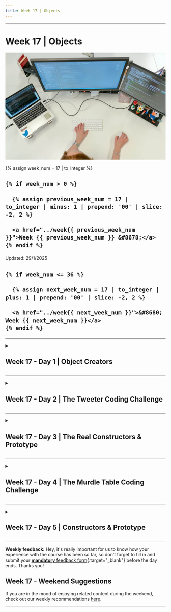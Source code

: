 ```yaml
---
title: Week 17 | Objects
---
```


<hr class="mb-0">

<h1 id="{{ Week 17-Objects | slugify }}">
  <span class="week-prefix">Week 17 |</span> Objects
</h1>

<img src="assets/pexels-thisisengineering-3861972.jpg" />

<div class="week-controls">

  {% assign week_num = 17 | to_integer %}

  <h2 class="week-controls__previous_week">

    {% if week_num > 0 %}

      {% assign previous_week_num = 17 | to_integer | minus: 1 | prepend: '00' | slice: -2, 2 %}

      <a href="../week{{ previous_week_num }}">Week {{ previous_week_num }} &#8678;</a>
    {% endif %}

  </h2>

  <span>Updated: 29/1/2025</span>

  <h2 class="week-controls__next_week">

    {% if week_num <= 36 %}

      {% assign next_week_num = 17 | to_integer | plus: 1 | prepend: '00' | slice: -2, 2 %}

      <a href="../week{{ next_week_num }}">&#8680; Week {{ next_week_num }}</a>
    {% endif %}

  </h2>

</div>

---

<!-- Week 17 - Day 1 | Object Creators -->
<details markdown="1">
  <summary>
    <h2>
      <span class="summary-day">Week 17 - Day 1</span> | Object Creators</h2>
  </summary>

### Schedule

  - **Watch the lectures**
  - **Study the suggested material**
  - **Practice on the topics and share your questions**

### Study Plan

  Your instructor will share the video lectures with you. Here are the topics covered:

  - **Part 1:** Object Creators (1/2)
  - **Part 2:** Object Creators (2/2)

  You can find the lecture code [here](https://github.com/in-tech-gration/WDX-180/tree/main/curriculum/week17/assets/code/day01){:target="_blank"}

  **Lecture Notes & Questions:**

  - ***What is globalThis?***  
    - *globalThis === window (in the browser)*  
    - *globalThis === global (in Node.js)*  
    - [MDN](https://developer.mozilla.org/en-US/docs/Web/JavaScript/Reference/Global_Objects/globalThis){:target="_blank"}   

  - ***What is [object Object]?***  
    - if you see '[object Object]', you are probably forcing JS to convert an object to a string (implicitly/automatically).  

  - ***What is Type casting?***  
    - *“**Explicit (manual) type conversion**, also called **type casting**, is a type conversion which is explicitly defined within a program (instead of being done **implicitly/automatically** according to the rules of the language for implicit type conversion).”*  
      - Implicit/Automatic type conversion:  
        - document.body.innerHTML = { a: 1 } => ‘[object Object]’  
      - Explicit/Manual type conversion (aka Type Casting):  
        - document.body.innerHTML = JSON.stringify({ a: 1 })

  - The strange case of `null`  
    - Remember that `null` is **NOT AN OBJECT**, yet **typeof null === ‘object’**  

  - When you see an object method/function call, e.g. `person.getName()` and you want to find out what *this* refers to inside the `getName` function, take a look on the left hand side of the function call: **person.getName(), this === person**  

  - For *this* we learned about the eventHandler rule (`this === event.currentTarget`), we learned the **object**.methodCall() (this === object on the left of the call === **object**), and when we see a function call that is neither an event handler nor an object method (plain function call), we get: 1) this === Window global object or 2) if we have used “use strict”, this === undefined.  

  - **IMPORTANT**: *this* is one of the hardest parts in JS.   
    - Advice: (1) always try to stop and think about the values of *this* whenever you encounter it in your code (knowledge check). (2) console.log’s everywhere!  

  - **Strive for consistency in your code**: A variable’s value or a property’s value should always be the same type. Don’t assign a number and then update the property’s or variable’s value to a string.

  **Suggested material for study & practice:**

  - Come up with as many examples as you can, of objects that have similar structure, e.g. Song Objects, Song Playlist Objects, Books, Facebook/Twitter posts, etc.  
  - Create Function Constructors to easily create multiple instances of these objects  
  - Create Shared functions that you can attach to each object instance through the ...spread operator  
  - Try to visit websites or think of applications that might be using the same pattern (e.g. Google Spreadsheet, YouTube or Google results, etc.)

  **References & Resources:**

  - Use [https://pythontutor.com/](https://pythontutor.com/){:target="_blank"} to visualize JS execution and understand about references.  

  - [Our nested object example](https://pythontutor.com/render.html#code=let%20str%20%3D%20%22String%22%3B%0Alet%20num%20%3D%2042%3B%0Alet%20obj1%20%3D%20%7B%0A%20%20%20%20a%3A1,%20%0A%20%20%20%20getA%3A%20function%28%29%7B%20%20%20%20%20%0A%20%20%20%20%20%20%20%20console.log%28this%29%0A%20%20%20%20%7D,%0A%20%20%20%20b%3A%20%7B%0A%20%20%20%20%20%20%20%20bVal%3A%202,%0A%20%20%20%20%20%20%20%20getB%3A%20function%28%29%7B%0A%20%20%20%20%20%20%20%20%20%20%20%20console.log%28this%29%3B%0A%20%20%20%20%20%20%20%20%20%20%20%20//%20To%20access%20'a'%0A%20%20%20%20%20%20%20%20%20%20%20%20console.log%28obj1.a%29%3B%0A%20%20%20%20%20%20%20%20%7D%0A%20%20%20%20%7D%0A%7D%0Alet%20objNew%20%3D%20obj1%3B%0Aobj1%20%3D%20null%3B%0AobjNew.b.getB%28%29%3B&cumulative=false&curInstr=5&heapPrimitives=nevernest&mode=display&origin=opt-frontend.js&py=js&rawInputLstJSON=%5B%5D&textReferences=false){:target="_blank"}  

  - [Creating objects with **copies of functions**](https://pythontutor.com/render.html#code=function%20CreatePlayer%28name%29%20%7B%0A%20%20%20%20return%20%7B%0A%20%20%20%20%20%20name,%0A%20%20%20%20%20%20bagOfThings%3A%20%5B%5D,%0A%20%20%20%20%20%20lives%3A%205,%0A%20%20%20%20%20%20addThingToBag%3A%20function%28thing%29%20%7B%0A%20%20%20%20%20%20%20%20//%20Check%20the%20length%20of%20the%20bag%20and%20display%20something%0A%20%20%20%20%20%20%20%20this.bagOfThings.push%28thing%29%3B%0A%20%20%20%20%20%20%7D,%0A%20%20%20%20%20%20removeLife%3A%20function%28%29%20%7B%0A%20%20%20%20%20%20%20%20this.lives%20%3D%20this.lives%20-%201%3B%0A%20%20%20%20%20%20%7D,%0A%20%20%20%20%7D%0A%20%20%7D%0A%0A%20%20const%20p1%20%3D%20CreatePlayer%28%22Madmall1966%22%29%3B%0A%20%20const%20p2%20%3D%20CreatePlayer%28%22CaptainHenry2%22%29%3B&cumulative=false&curInstr=6&heapPrimitives=nevernest&mode=display&origin=opt-frontend.js&py=js&rawInputLstJSON=%5B%5D&textReferences=false){:target="_blank"} 

  - [Creating object with **references of (reusable)** functions](https://pythontutor.com/render.html#code=const%20PlayerStaff%20%3D%20%7B%0A%20%20%20%20addThingToBag%3A%20function%28thing%29%20%7B%0A%20%20%20%20%20%20//%20Check%20the%20length%20of%20the%20bag%20and%20display%20something%0A%20%20%20%20%20%20this.bagOfThings.push%28thing%29%3B%0A%20%20%20%20%7D,%0A%20%20%20%20removeLife%3A%20function%28%29%20%7B%0A%20%20%20%20%20%20this.lives%20%3D%20this.lives%20-%201%3B%0A%20%20%20%20%7D,%0A%20%20%20%20type%3A%20%22Game%20Character%22%0A%20%20%7D%0A%20%20function%20CreatePlayer%28name%29%20%7B%0A%20%20%20%20return%20%7B%0A%20%20%20%20%20%20name,%0A%20%20%20%20%20%20bagOfThings%3A%20%5B%5D,%0A%20%20%20%20%20%20lives%3A%205,%0A%20%20%20%20%20%20removeLife%3A%20PlayerStaff.removeLife,%0A%20%20%20%20%20%20addThingToBag%3A%20PlayerStaff.addThingToBag,%0A%20%20%20%20%20%20type%3A%20PlayerStaff.type%0A%20%20%20%20%7D%0A%20%20%7D%0A%0A%20%20const%20p1%20%3D%20CreatePlayer%28%22Madball1966%22%29%3B%0A%20%20const%20p2%20%3D%20CreatePlayer%28%22CaptainHenry2%22%29%3B&cumulative=false&curInstr=7&heapPrimitives=nevernest&mode=display&origin=opt-frontend.js&py=js&rawInputLstJSON=%5B%5D&textReferences=false){:target="_blank"}

<!-- Summary -->

<!-- Exercises -->

### Extra Resources

  ---



  _Photo by [ThisIsEngineering](https://www.pexels.com/photo/female-software-engineer-coding-on-computer-3861972/)_

<!-- Sources and Attributions -->
  
</details>

<hr class="mt-1">

<!-- Week 17 - Day 2 | The Tweeter Coding Challenge -->
<details markdown="1">
  <summary>
    <h2>
      <span class="summary-day">Week 17 - Day 2</span> | The Tweeter Coding Challenge</h2>
  </summary>

### Schedule

  - **Complete the Coding Challenge**

### Study Plan

  Here's today's [coding challenge](https://in-tech-gration.github.io/WDX-180/curriculum/modules/javascript/misc/tweeter_practice/). 

<!-- Summary -->

<!-- Exercises -->

<!-- Extra Resources -->

<!-- Sources and Attributions -->
  
</details>

<hr class="mt-1">

<!-- Week 17 - Day 3 | The Real Constructors & Prototype -->
<details markdown="1">
  <summary>
    <h2>
      <span class="summary-day">Week 17 - Day 3</span> | The Real Constructors & Prototype</h2>
  </summary>

### Schedule

  - **Watch the lectures**
  - **Study the suggested material**
  - **Practice on the topics and share your questions**

### Study Plan

  Your instructor will share the video lectures with you. Here are the topics covered:

  - **Part 1:** Q&A
  - **Part 2:** The Real Function Constructors and prototype

  You can find the lecture code [here](https://github.com/in-tech-gration/WDX-180/tree/main/curriculum/week17/assets/code/day03){:target="_blank"}

  **Lecture Notes:**

  - In HTML, placing a `<button>` element inside a `<form>` element, (automatically) makes the button a submit mechanism. When you click it, the form gets submitted to the server and the page reloads. That’s the *default Behaviour*.   
    - Ways to prevent a button inside a form submitting the form:  
      - 1) (HTML) Add a `type=”button”` to the `<button>`  
      - 2) (JS) Add an `event.preventDefault()` to the click handler of the `<button>`  
      - 3) (JS) Add an event handler on the form “submit” event and use the `event.preventDefault()` ( form => event listener on “submit”)   
  - The new keyword (always before a function call) turns the function call into a constructor call. The function that was called starts behaving differently (from an ordinary function call): **someFn() vs new someFn()**  
    - What changes with the new keyword?  
      - 1) We get a new object returned from the call (no need for return statement). Most of the times, we don’t want a return statement. The constructor always returns the object.  
  - Functions that are intended to be used as constructors (called with the new keyword) **should ALWAYS START WITH A CAPITAL LETTER**.

  **Suggested material for study & practice:**

  - Study the MDN article on [`<button>`](https://developer.mozilla.org/en-US/docs/Web/HTML/Element/button#form){:target="_blank"} and learn more about it.  
    - What is the [form attribute](https://developer.mozilla.org/en-US/docs/Web/HTML/Element/button#form){:target="_blank"} all about?  
  - [Expressions and Operators](https://developer.mozilla.org/en-US/docs/Web/JavaScript/Guide/Expressions_and_operators){:target="_blank"}  
  - Study the [Operators’ Precedence table](https://developer.mozilla.org/en-US/docs/Web/JavaScript/Reference/Operators/Operator_precedence#table){:target="_blank"}  
    - define **precedence**: *“the condition of being considered more important than someone or something else; **priority** in **importance**, order, or rank.”*  
  - Study about the [hidden attribute](https://developer.mozilla.org/en-US/docs/Web/HTML/Global_attributes/hidden){:target="_blank"}  
  - Manipulate HTML attributes via JS: setAttribute( key, value ), removeAttribute( key ), [toggleAttribute](https://developer.mozilla.org/en-US/docs/Web/API/Element/toggleAttribute){:target="_blank"} ( key ), getAttribute( key )  
  - [Off-by-one Error (Obi-wan)](https://www.wikiwand.com/en/Off-by-one_error){:target="_blank"}  
  - **Practice**: think of 3 different types of objects  
    - Declare a single object  
    - Separate unique and shared properties  
    - Define the constructor  
    - Define the prototype  
    - Just start simple and go more advanced with the 2nd and 3rd object

<!-- Summary -->

<!-- Exercises -->

<!-- Extra Resources -->

<!-- Sources and Attributions -->
  
</details>

<hr class="mt-1">

<!-- Week 17 - Day 4 | The Murdle Table Coding Challenge -->
<details markdown="1">
  <summary>
    <h2>
      <span class="summary-day">Week 17 - Day 4</span> | The Murdle Table Coding Challenge</h2>
  </summary>

### Schedule

  - **Complete the Coding Challenge**

### Study Plan

  ![](./assets/detective.logico.2.png)

  Here's today's [coding challenge](https://in-tech-gration.github.io/WDX-180/curriculum/modules/javascript/misc/murdle_table/). 

<!-- Summary -->

<!-- Exercises -->

<!-- Extra Resources -->

<!-- Sources and Attributions -->
  
</details>

<hr class="mt-1">

<!-- Week 17 - Day 5 | Constructors & Prototype -->
<details markdown="1">
  <summary>
    <h2>
      <span class="summary-day">Week 17 - Day 5</span> | Constructors & Prototype</h2>
  </summary>

### Schedule

  - **Watch the lectures**
  - **Study the suggested material**
  - **Practice on the topics and share your questions**

### Study Plan

  Your instructor will share the video lectures with you. Here are the topics covered:

  - Static Object Methods  
  - Built-in constructed objects  
  - Object.*  
  - Function chaining

  You can find the lecture code [here](https://github.com/in-tech-gration/WDX-180/tree/main/curriculum/week17/assets/code/day05){:target="_blank"}

  **Lecture Notes:**

  - *Can we update the prototype of built-in objects?*  
    - ***Yes, but you SHOULD NEVER DO IT!***

  **Suggested material for study & practice:**

  - **Read:** [https://exercism.org/tracks/javascript/concepts/classes](https://exercism.org/tracks/javascript/concepts/classes){:target="_blank"} (**don’t read about Classes today**)  
  - **Complete the exercises** here: [https://basescripts.com/mastering-javascript-prototype-and-inheritance-coding-exercises-test-your-skills](https://basescripts.com/mastering-javascript-prototype-and-inheritance-coding-exercises-test-your-skills){:target="_blank"}

  **References & Resources:**

  - **CSS:** user-select: none will disable the automatic selection on click/double click  
  - CSS: Don’t use the tag name in your class names, e.g. don’t do .divTableCell, just use .tableCell. Also, don’t use property values in your class names, e.g. .redHeader {} because the values might change in the future.   
  - [DOMContentLoaded event](https://developer.mozilla.org/en-US/docs/Web/API/Document/DOMContentLoaded_event){:target="_blank"}  
  - the [.constructor property](https://developer.mozilla.org/en-US/docs/Web/JavaScript/Reference/Global_Objects/Object/constructor){:target="_blank"} of objects is a reference to the constructor Function  
  - [**The dunder proto**](https://developer.mozilla.org/en-US/docs/Web/JavaScript/Reference/Global_Objects/Object/proto){:target="_blank"}: \_ \_ proto \_ \_  
  - NEVER EVER update the \_ \_ proto \_\_  
  - NEVER EVER use the \_ \_ proto \_ \_ in production (it’s just an educational feature)  
  - The [Function.prototype](https://developer.mozilla.org/en-US/docs/Web/JavaScript/Reference/Global_Objects/Function/prototype){:target="_blank"} property  
  - Every single built-in object has its own constructor: new Array(), new Object(), new Date(), new Promise(), etc. and of course their own prototype: Array.prototype, Object.prototype, Date.prototype, etc.  
  - [Prototype diagram](https://i.imgur.com/2rP4eLG_d.webp?maxwidth=1520&fidelity=grand){:target="_blank"}  
  - [Prototype diagram from PyTutor](https://pythontutor.com/render.html#code=function%20Like%28%20numOfLikes%20%29%7B%0A%20%20this.numberOfLikes%20%3D%20numOfLikes%3B%0A%7D%0ALike.prototype.getLikes%20%3D%20function%28%29%7B%0A%20%20return%20this.numberOfLikes%3B%0A%7D%0ALike.prototype.version%20%3D%2042%3B%0Aconst%20l1%20%3D%20new%20Like%28100%29%3B%0Aconst%20l2%20%3D%20new%20Like%28200%29%3B&cumulative=false&curInstr=8&heapPrimitives=nevernest&mode=display&origin=opt-frontend.js&py=js&rawInputLstJSON=%5B%5D&textReferences=false){:target="_blank"}  
    - Diagram: [JS checking at different levels for a property](https://pythontutor.com/render.html#code=function%20ArrayV2%28array%29%20%7B%0A%20%20this.array%20%3D%20array%3B%0A%7D%0AArrayV2.prototype.getArray%20%3D%20function%28%29%20%7B%0A%20%20return%20this.array%3B%0A%7D%0Aconst%20a1%20%3D%20new%20ArrayV2%28%5B10,%2020,%2030,%205%5D%29%3B%0Aconst%20a2%20%3D%20new%20ArrayV2%28%5B9,8,7%5D%29%3B%0Aa1.getArray%20%3D%20function%28%29%20%7B%0A%20%20return%20%22Custom!%22%3B%0A%7D&cumulative=false&curInstr=8&heapPrimitives=nevernest&mode=display&origin=opt-frontend.js&py=js&rawInputLstJSON=%5B%5D&textReferences=false){:target="_blank"}

<!-- Summary -->

<!-- Exercises -->

<!-- Extra Resources -->

<!-- Sources and Attributions -->
  
</details>


<hr class="mt-1">

**Weekly feedback:** Hey, it's really important for us to know how your experience with the course has been so far, so don't forget to fill in and submit your [**mandatory** feedback form](https://forms.gle/S6Zg3bbS2uuwsSZF9){:target="_blank"} before the day ends. Thanks you!

## Week 17 - Weekend Suggestions

If you are in the mood of enjoying related content during the weekend, check out our weekly recommendations [here](WEEKEND.md).

---

<!-- COMMENTS: -->
<script src="https://utteranc.es/client.js"
  repo="in-tech-gration/WDX-180"
  issue-term="pathname"
  theme="github-dark"
  crossorigin="anonymous"
  async>
</script>
